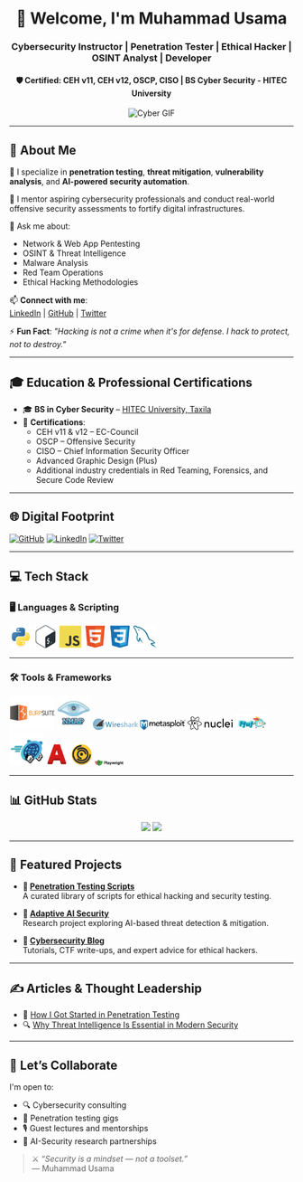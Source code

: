 <h1 align="center">👋 Welcome, I'm Muhammad Usama</h1>
<h3 align="center">Cybersecurity Instructor | Penetration Tester | Ethical Hacker | OSINT Analyst | Developer</h3>
<h4 align="center">🛡️ Certified: CEH v11, CEH v12, OSCP, CISO | BS Cyber Security - HITEC University</h4>

<div align="center">
  <img src="https://media.giphy.com/media/3oEjHWpiVIOGXT5l9m/giphy.gif" width="280" alt="Cyber GIF"/>
</div>

---

## 🚀 About Me

🔐 I specialize in **penetration testing**, **threat mitigation**, **vulnerability analysis**, and **AI-powered security automation**.

🧠 I mentor aspiring cybersecurity professionals and conduct real-world offensive security assessments to fortify digital infrastructures.

💬 Ask me about:
- Network & Web App Pentesting  
- OSINT & Threat Intelligence  
- Malware Analysis  
- Red Team Operations  
- Ethical Hacking Methodologies  

📫 **Connect with me**:  
[LinkedIn](https://www.linkedin.com/in/UsamaMatrix/) | [GitHub](https://github.com/UsamaMatrix) | [Twitter](https://twitter.com/UsamaMatrix)

⚡ **Fun Fact**: _"Hacking is not a crime when it's for defense. I hack to protect, not to destroy."_

---

## 🎓 Education & Professional Certifications

- 🎓 **BS in Cyber Security** – [HITEC University, Taxila](https://www.hitecuni.edu.pk/)
- 📜 **Certifications**:
  - CEH v11 & v12 – EC-Council  
  - OSCP – Offensive Security  
  - CISO – Chief Information Security Officer  
  - Advanced Graphic Design (Plus)
  - Additional industry credentials in Red Teaming, Forensics, and Secure Code Review

---

## 🌐 Digital Footprint

[![GitHub](https://img.shields.io/badge/GitHub-000?style=flat-square&logo=github&logoColor=white)](https://github.com/UsamaMatrix)
[![LinkedIn](https://img.shields.io/badge/LinkedIn-0A66C2?style=flat-square&logo=linkedin&logoColor=white)](https://www.linkedin.com/in/UsamaMatrix/)
[![Twitter](https://img.shields.io/badge/Twitter-1DA1F2?style=flat-square&logo=twitter&logoColor=white)](https://twitter.com/UsamaMatrix)

---

## 💻 Tech Stack

### 🖥️ Languages & Scripting

<p align="left">
  <img src="https://raw.githubusercontent.com/devicons/devicon/master/icons/python/python-original.svg" width="40" title="Python"/>
  <img src="https://raw.githubusercontent.com/devicons/devicon/master/icons/bash/bash-original.svg" width="40" title="Bash"/>
  <img src="https://raw.githubusercontent.com/devicons/devicon/master/icons/javascript/javascript-original.svg" width="40" title="JavaScript"/>
  <img src="https://raw.githubusercontent.com/devicons/devicon/master/icons/html5/html5-original.svg" width="40" title="HTML5"/>
  <img src="https://raw.githubusercontent.com/devicons/devicon/master/icons/css3/css3-original.svg" width="40" title="CSS3"/>
  <img src="https://raw.githubusercontent.com/devicons/devicon/master/icons/mysql/mysql-original.svg" width="40" title="MySQL"/>
</p>

---

### 🛠️ Tools & Frameworks

<p align="left">
  <img src="assets/icons/burp.png" width="80" title="Burp Suite"/>
  <img src="assets/icons/nmap.png" width="60" title="Nmap"/>
  <img src="assets/icons/wireshark.png" width="80" title="Wireshark"/>
  <img src="assets/icons/metasploit.png" width="80" title="Metasploit"/>
  <img src="assets/icons/nuclei.png" width="80" title="Nuclei"/>
  <img src="assets/icons/ffuf.png" width="60" title="ffuf"/>
  <img src="assets/icons/gobuster.png" width="60" title="Gobuster"/>
  <img src="assets/icons/amass.png" width="40" title="Amass"/>
  <img src="assets/icons/maltego.png" width="40" title="Maltego"/>
  <img src="assets/icons/playwright.png" width="50" title="Playwright"/>
</p>

---

## 📊 GitHub Stats

<p align="center">
  <img height="180em" src="https://github-readme-stats.vercel.app/api?username=UsamaMatrix&show_icons=true&theme=algolia&count_private=true&include_all_commits=true"/>
  <img height="180em" src="https://github-readme-stats-eight-theta.vercel.app/api/top-langs/?username=UsamaMatrix&layout=compact&langs_count=8&theme=algolia"/>
</p>


---

## 🚧 Featured Projects

- **🔐 [Penetration Testing Scripts](https://github.com/UsamaMatrix/penetration-testing-scripts)**  
  A curated library of scripts for ethical hacking and security testing.

- **🧠 [Adaptive AI Security](https://github.com/UsamaMatrix/adaptive-ai-security)**  
  Research project exploring AI-based threat detection & mitigation.

- **📖 [Cybersecurity Blog](https://github.com/UsamaMatrix/cybersecurity-blog)**  
  Tutorials, CTF write-ups, and expert advice for ethical hackers.

---

## ✍️ Articles & Thought Leadership

- 📝 [How I Got Started in Penetration Testing](https://usamatrix.medium.com)  
- 🔍 [Why Threat Intelligence Is Essential in Modern Security](https://usamatrix.medium.com)

---

## 🤝 Let’s Collaborate

I'm open to:
- 🔍 Cybersecurity consulting  
- 🧪 Penetration testing gigs  
- 🎙 Guest lectures and mentorships  
- 🤖 AI-Security research partnerships  

> ⚔️ *“Security is a mindset — not a toolset.”*  
> — Muhammad Usama
